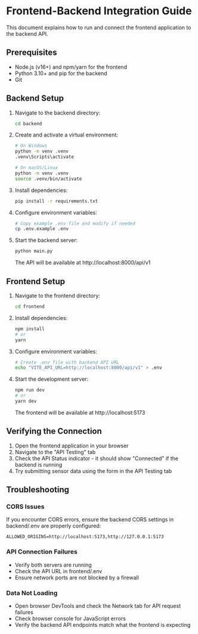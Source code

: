 # Frontend-Backend Integration Guide

This document explains how to run and connect the frontend application to the backend API.

## Prerequisites

- Node.js (v16+) and npm/yarn for the frontend
- Python 3.10+ and pip for the backend
- Git

## Backend Setup

1. Navigate to the backend directory:
   ```bash
   cd backend
   ```

2. Create and activate a virtual environment:
   ```bash
   # On Windows
   python -m venv .venv
   .venv\Scripts\activate

   # On macOS/Linux
   python -m venv .venv
   source .venv/bin/activate
   ```

3. Install dependencies:
   ```bash
   pip install -r requirements.txt
   ```

4. Configure environment variables:
   ```bash
   # Copy example .env file and modify if needed
   cp .env.example .env
   ```

5. Start the backend server:
   ```bash
   python main.py
   ```

   The API will be available at http://localhost:8000/api/v1

## Frontend Setup

1. Navigate to the frontend directory:
   ```bash
   cd frontend
   ```

2. Install dependencies:
   ```bash
   npm install
   # or
   yarn
   ```

3. Configure environment variables:
   ```bash
   # Create .env file with backend API URL
   echo "VITE_API_URL=http://localhost:8000/api/v1" > .env
   ```

4. Start the development server:
   ```bash
   npm run dev
   # or
   yarn dev
   ```

   The frontend will be available at http://localhost:5173

## Verifying the Connection

1. Open the frontend application in your browser
2. Navigate to the "API Testing" tab
3. Check the API Status indicator - it should show "Connected" if the backend is running
4. Try submitting sensor data using the form in the API Testing tab

## Troubleshooting

### CORS Issues

If you encounter CORS errors, ensure the backend CORS settings in backend/.env are properly configured:

```
ALLOWED_ORIGINS=http://localhost:5173,http://127.0.0.1:5173
```

### API Connection Failures

- Verify both servers are running
- Check the API URL in frontend/.env
- Ensure network ports are not blocked by a firewall

### Data Not Loading

- Open browser DevTools and check the Network tab for API request failures
- Check browser console for JavaScript errors
- Verify the backend API endpoints match what the frontend is expecting 